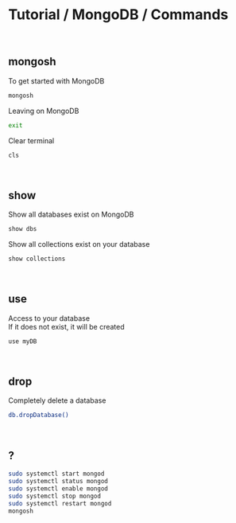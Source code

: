 # Tutorial / MongoDB / Commands


<br>


## mongosh
To get started with MongoDB
```sh
mongosh
```
Leaving on MongoDB
```sh
exit
```
Clear terminal
```sh
cls
```


<br>


## show
Show all databases exist on MongoDB
```sh
show dbs
```
Show all collections exist on your database
```sh
show collections
```


<br>


## use
Access to your database \
If it does not exist, it will be created
```sh
use myDB
```


<br>


## drop
Completely delete a database
```sh
db.dropDatabase()
```


<br>


## ?
```sh
sudo systemctl start mongod
sudo systemctl status mongod
sudo systemctl enable mongod
sudo systemctl stop mongod
sudo systemctl restart mongod
mongosh
```



